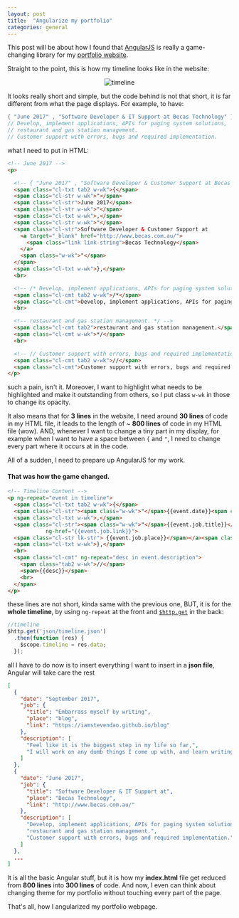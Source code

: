 ```yaml
---
layout: post
title:  "Angularize my portfolio"
categories: general
---
```


This post will be about how I found that [AngularJS](https://angularjs.org/) is really a game-changing library for my [portfolio website](https://iamstevendao.github.io/portfolio/).

Straight to the point, this is how my timeline looks like in the website:

<p align="center">
<img alt="timeline" src="https://rzxtwq.bn1302.livefilestore.com/y4mDPcJDBKB1vx2OkD5N11BH7gJXOmkbdGV5TpzYGF6beWfpUk8HkHykNDsX9vT5oKpbxttcq7gInIYj9RnR3J_u1mv9wRBSIxd1M4KdYjlW5qzmR-BPzlTseaNWCbpwlSLIhznDc7TC-aBQyzM33tpt6cBD-6E9czINuY0RwF4KCr_nz0vMzZL8OcRqdEJA4tlfQFSaek4DmRFL4wTlUljMw?width=2058&height=1035&cropmode=none">
</p>

It looks really short and simple, but the code behind is not that short, it is far different from what the page displays.
For example, to have:

```cs
{ "June 2017" , "Software Developer & IT Support at Becas Technology" }, 
// Develop, implement applications, APIs for paging system solutions, 
// restaurant and gas station management. 
// Customer support with errors, bugs and required implementation. 
```

what I need to put in HTML:
```html
<!-- June 2017 -->
<p>

  <!-- { "June 2017" , "Software Developer & Customer Support at Becas Technology " },  -->
  <span class="cl-txt tab2 w-wk">{</span>
  <span class="cl-str w-wk">"</span>
  <span class="cl-str">June 2017</span>
  <span class="cl-str w-wk">"</span>
  <span class="cl-txt w-wk">,</span>
  <span class="cl-str w-wk">"</span>
  <span class="cl-str">Software Developer & Customer Support at
    <a target="_blank" href="http://www.becas.com.au/">
      <span class="link link-string">Becas Technology</span>
    </a>
    <span class="w-wk">"</span>
  </span>
  <span class="cl-txt w-wk">},</span>
  <br>

  <!-- /* Develop, implement applications, APIs for paging system solutions,	-->
  <span class="cl-cmt tab2 w-wk">/*</span>
  <span class="cl-cmt">Develop, implement applications, APIs for paging system solutions,</span>
  <br>

  <!-- restaurant and gas station management. */ -->
  <span class="cl-cmt tab2">restaurant and gas station management.</span>
  <span class="cl-cmt w-wk">*/</span>
  <br>

  <!-- // Customer support with errors, bugs and required implementation. -->
  <span class="cl-cmt tab2 w-wk">//</span>
  <span class="cl-cmt">Customer support with errors, bugs and required implementation.</span>
</p>
```

such a pain, isn't it. Moreover, I want to highlight what needs to be highlighted and make it outstanding from others, so I put class `w-wk` in those to change its opacity.

It also means that for **3 lines** in the website, I need around **30 lines** of code in my HTML file, it leads to the length of ~ **800 lines** of code in my HTML file (wow). AND, whenever I want to change a tiny part in my display, for example when I want to have a space between `{` and `"`, I need to change every part where it occurs at in the code.

All of a sudden, I need to prepare up AngularJS for my work.

#### That was how the game changed.

```html
<!-- Timeline Content -->
<p ng-repeat="event in timeline">
  <span class="cl-txt tab2 w-wk">{</span>
  <span class="cl-str"><span class="w-wk">"</span>{{event.date}}<span class="w-wk">"</span></span>
  <span class="cl-txt w-wk">,</span>
  <span class="cl-str"><span class="w-wk">"</span>{{event.job.title}}</span><a ng-if="event.job.hasOwnProperty('place')"
            ng-href="{{event.job.link}}">
  <span class="cl-str lk-str"> {{event.job.place}}</span></a><span class="w-wk cl-str">"</span>
  <span class="cl-txt w-wk">},</span>
  <br>
  <span class="cl-cmt" ng-repeat="desc in event.description">
    <span class="tab2 w-wk">//</span>
    <span>{{desc}}</span>
    <br>
  </span>
</p>
```

these lines are not short, kinda same with the previous one, BUT, it is for the **whole timeline**, by using `ng-repeat` at the front and [`$http.get`](https://docs.angularjs.org/api/ng/service/$http) in the back: 

```js
//timeline
$http.get('json/timeline.json')
  .then(function (res) {
    $scope.timeline = res.data;
  });
```

all I have to do now is to insert everything I want to insert in a **json file**, Angular will take care the rest

```json
[
  {
    "date": "September 2017",
    "job": {
      "title": "Embarrass myself by writing",
      "place": "blog",
      "link": "https://iamstevendao.github.io/blog"
    },
    "description": [
      "Feel like it is the biggest step in my life so far,",
      "I will work on any dumb things I come up with, and learn writing like other awesome people"
    ]
  },
  {
    "date": "June 2017",
    "job": {
      "title": "Software Developer & IT Support at",
      "place": "Becas Technology",
      "link": "http://www.becas.com.au/"
    },
    "description": [
      "Develop, implement applications, APIs for paging system solutions,",
      "restaurant and gas station management.",
      "Customer support with errors, bugs and required implementation."
    ]
  },
  ...
]
```

It is all the basic Angular stuff, but it is how my **index.html** file get reduced from **800 lines** into **300 lines** of code. And now, I even can think about changing theme for my portfolio without touching every part of the page.

That's all, how I angularized my portfolio webpage.